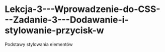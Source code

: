 # Lekcja-3---Wprowadzenie-do-CSS---Zadanie-3---Dodawanie-i-stylowanie-przycisk-w
Podstawy stylowania elementów
